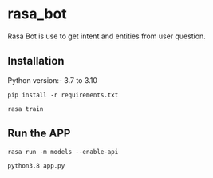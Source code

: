 # rasa_bot
Rasa Bot is use to get intent and entities from user question.

## Installation

Python version:- 3.7 to 3.10

```pip install -r requirements.txt```

```rasa train```

## Run the APP

```rasa run -m models --enable-api```

```python3.8 app.py```